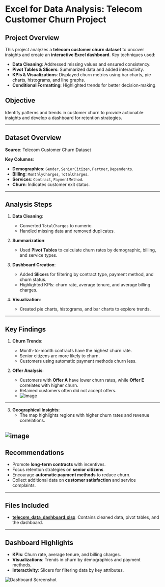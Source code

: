 # **Excel for Data Analysis: Telecom Customer Churn Project**

## **Project Overview**

This project analyzes a **telecom customer churn dataset** to uncover insights and create an **interactive Excel dashboard**. Key techniques used:  
- **Data Cleaning**: Addressed missing values and ensured consistency.  
- **Pivot Tables & Slicers**: Summarized data and added interactivity.  
- **KPIs & Visualizations**: Displayed churn metrics using bar charts, pie charts, histograms, and line graphs.  
- **Conditional Formatting**: Highlighted trends for better decision-making.

## **Objective**

Identify patterns and trends in customer churn to provide actionable insights and develop a dashboard for retention strategies.

---

## **Dataset Overview**

**Source**: Telecom Customer Churn Dataset  

**Key Columns**:  
- **Demographics**: `Gender`, `SeniorCitizen`, `Partner`, `Dependents`.  
- **Billing**: `MonthlyCharges`, `TotalCharges`.  
- **Services**: `Contract`, `PaymentMethod`.  
- **Churn**: Indicates customer exit status.  

---

## **Analysis Steps**

1. **Data Cleaning**:  
   - Converted `TotalCharges` to numeric.  
   - Handled missing data and removed duplicates.  

2. **Summarization**:  
   - Used **Pivot Tables** to calculate churn rates by demographic, billing, and service types.  

3. **Dashboard Creation**:  
   - Added **Slicers** for filtering by contract type, payment method, and churn status.  
   - Highlighted KPIs: churn rate, average tenure, and average billing charges.  

4. **Visualization**:  
   - Created pie charts, histograms, and bar charts to explore trends.

---

## **Key Findings**

1. **Churn Trends**:  
   - Month-to-month contracts have the highest churn rate.  
   - Senior citizens are more likely to churn.  
   - Customers using automatic payment methods churn less.  

2. **Offer Analysis**:  
   - Customers with **Offer A** have lower churn rates, while **Offer E** correlates with higher churn.  
   - Retained customers often did not accept offers.
   - ![image](https://github.com/user-attachments/assets/e578e47b-2b9e-4074-937d-482bacd3cc4d)

---
3. **Geographical Insights**:  
   - The map highlights regions with higher churn rates and revenue correlations.

![image](https://github.com/user-attachments/assets/8f28b8d0-8605-4583-b6d2-0dc572ec4e88)
---

## **Recommendations**

- Promote **long-term contracts** with incentives.  
- Focus retention strategies on **senior citizens**.  
- Encourage **automatic payment methods** to reduce churn.  
- Collect additional data on **customer satisfaction** and service complaints.  

---

## **Files Included**

- **[telecom_data_dashboard.xlsx](https://github.com/user-attachments/files/17804569/telecom_data_dashboard.xlsx)**: Contains cleaned data, pivot tables, and the dashboard.  

---

## **Dashboard Highlights**

- **KPIs**: Churn rate, average tenure, and billing charges.  
- **Visualizations**: Trends in churn by demographics and payment methods.  
- **Interactivity**: Slicers for filtering data by key attributes.

![Dashboard Screenshot](https://github.com/user-attachments/assets/f3c47153-d2af-457d-81ad-1c54fa5624dd)
